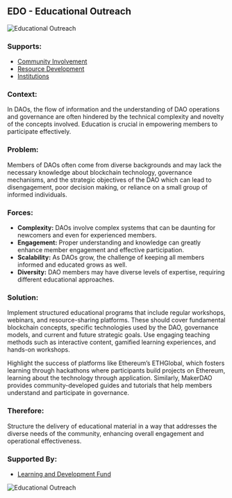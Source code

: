 ## EDO - Educational Outreach

![Educational Outreach](./output/illustrations/educational_outreach.png)

### Supports:

* [Community Involvement](./community_involvement.html)
* [Resource Development](./resource_development.html)
* [Institutions](./institutions.html)

### Context:

In DAOs, the flow of information and the understanding of DAO operations and governance are often hindered by the technical complexity and novelty of the concepts involved. Education is crucial in empowering members to participate effectively.

### Problem:

Members of DAOs often come from diverse backgrounds and may lack the necessary knowledge about blockchain technology, governance mechanisms, and the strategic objectives of the DAO which can lead to disengagement, poor decision making, or reliance on a small group of informed individuals.

### Forces:

- **Complexity:** DAOs involve complex systems that can be daunting for newcomers and even for experienced members.
- **Engagement:** Proper understanding and knowledge can greatly enhance member engagement and effective participation.
- **Scalability:** As DAOs grow, the challenge of keeping all members informed and educated grows as well.
- **Diversity:** DAO members may have diverse levels of expertise, requiring different educational approaches.

### Solution:

Implement structured educational programs that include regular workshops, webinars, and resource-sharing platforms. These should cover fundamental blockchain concepts, specific technologies used by the DAO, governance models, and current and future strategic goals. Use engaging teaching methods such as interactive content, gamified learning experiences, and hands-on workshops. 

Highlight the success of platforms like Ethereum’s ETHGlobal, which fosters learning through hackathons where participants build projects on Ethereum, learning about the technology through application. Similarly, MakerDAO provides community-developed guides and tutorials that help members understand and participate in governance.

### Therefore:

Structure the delivery of educational material in a way that addresses the diverse needs of the community, enhancing overall engagement and operational effectiveness.

### Supported By:

* [Learning and Development Fund](./learning_and_development_fund.html)

![Educational Outreach](./output/educational_outreach_specific_graph.png)
